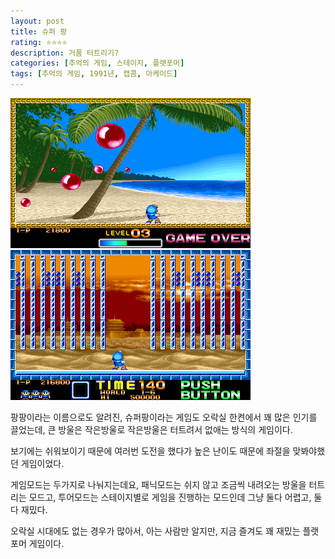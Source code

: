 ```yaml
---
layout: post
title: 슈퍼 팡
rating: ⭐️⭐️⭐️⭐️
description: 거품 터트리기?
categories: [추억의 게임, 스테이지, 플랫포머]
tags: [추억의 게임, 1991년, 캡콤, 아케이드]
---
```


![super_pang_01](../../img/2002/super_pang_01.jpg)
![super_pang_01](../../img/2002/super_pang_02.jpg)

팡팡이라는 이름으로도 알려진, 슈퍼팡이라는 게임도 오락실 한켠에서 꽤 많은 인기를 끌었는데, 큰 방울은 작은방울로 작은방울은 터트려서 없애는 방식의 게임이다.

보기에는 쉬워보이기 때문에 여러번 도전을 했다가 높은 난이도 때문에 좌절을 맞봐야했던 게임이었다. 

게임모드는 두가지로 나눠지는데요, 패닉모드는 쉬지 않고 조금씩 내려오는 방울을 터트리는 모드고, 투어모드는 스테이지별로 게임을 진행하는 모드인데 그냥 둘다 어렵고, 둘다 재밌다.

오락실 시대에도 없는 경우가 많아서, 아는 사람만 알지만, 지금 즐겨도 꽤 재밌는 플랫포머 게임이다.